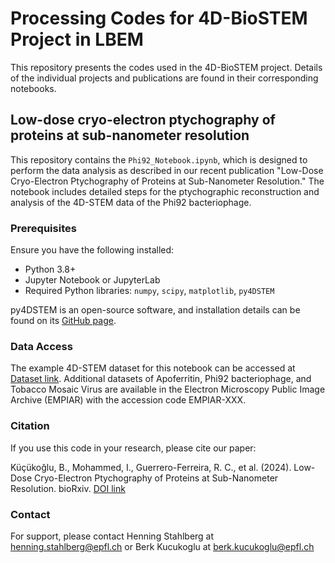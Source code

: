 Processing Codes for 4D-BioSTEM Project in LBEM
======

This repository presents the codes used in the 4D-BioSTEM project. Details of the individual projects and publications are found in their corresponding notebooks.

## Low-dose cryo-electron ptychography of proteins at sub-nanometer resolution

This repository contains the `Phi92_Notebook.ipynb`, which is designed to perform the data analysis as described in our recent publication "Low-Dose Cryo-Electron Ptychography of Proteins at Sub-Nanometer Resolution." The notebook includes detailed steps for the ptychographic reconstruction and analysis of the 4D-STEM data of the Phi92 bacteriophage.

### Prerequisites
Ensure you have the following installed:
- Python 3.8+
- Jupyter Notebook or JupyterLab
- Required Python libraries: `numpy`, `scipy`, `matplotlib`, `py4DSTEM`

py4DSTEM is an open-source software, and installation details can be found on its [GitHub page](https://github.com/py4dstem/py4DSTEM).

### Data Access
The example 4D-STEM dataset for this notebook can be accessed at [Dataset link](<DatasetLink>). Additional datasets of Apoferritin, Phi92 bacteriophage, and Tobacco Mosaic Virus are available in the Electron Microscopy Public Image Archive (EMPIAR) with the accession code EMPIAR-XXX.

### Citation
If you use this code in your research, please cite our paper:

Küçükoğlu, B., Mohammed, I., Guerrero-Ferreira, R. C., et al. (2024). Low-Dose Cryo-Electron Ptychography of Proteins at Sub-Nanometer Resolution. bioRxiv. [DOI link](https://doi.org/10.1101/2024.02.12.579607)

### Contact
For support, please contact Henning Stahlberg at henning.stahlberg@epfl.ch or Berk Kucukoglu at berk.kucukoglu@epfl.ch
